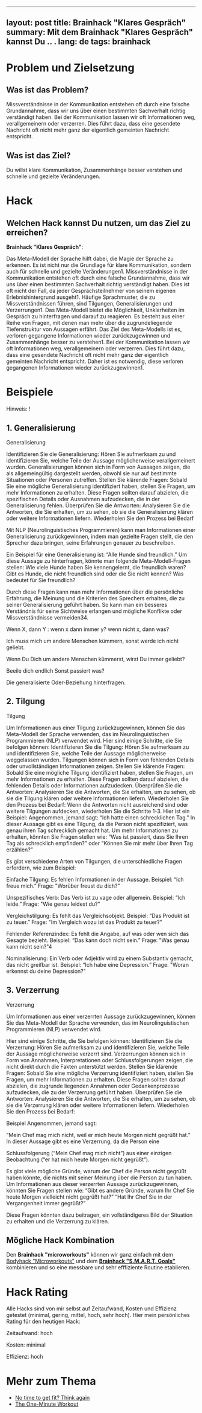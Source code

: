 
---
layout: post
title: Brainhack "Klares Gespräch"
summary: Mit dem Brainhack "Klares Gespräch" kannst Du .. .
lang: de
tags: brainhack
---

# Problem und Zielsetzung

## Was ist das Problem?
Missverständnisse in der Kommunikation entstehen oft durch eine falsche Grundannahme, dass wir uns über einen bestimmten Sachverhalt richtig verständigt haben. Bei der Kommunikation lassen wir oft Informationen weg, verallgemeinern oder verzerren. 
Dies führt dazu, dass eine gesendete Nachricht oft nicht mehr ganz der eigentlich gemeinten Nachricht entspricht. 

## Was ist das Ziel?
Du willst klare Kommunikation, Zusammenhänge besser verstehen und schnelle und gezielte Veränderungen.

# Hack

## Welchen Hack kannst Du nutzen, um das Ziel zu erreichen?
**Brainhack "Klares Gespräch"**:

Das Meta-Modell der Sprache hilft dabei, die Magie der Sprache zu erkennen. 
Es ist nicht nur die Grundlage für klare Kommunikation, sondern auch für schnelle und gezielte Veränderungen1.
Missverständnisse in der Kommunikation entstehen oft durch eine falsche Grundannahme, dass wir uns über einen bestimmten Sachverhalt richtig verständigt haben. 
Dies ist oft nicht der Fall, da jeder Gesprächsteilnehmer von seinem eigenen Erlebnishintergrund ausgeht1.
Häufige Sprachmuster, die zu Missverständnissen führen, sind Tilgungen, Generalisierungen und Verzerrungen1.
Das Meta-Modell bietet die Möglichkeit, Unklarheiten im Gespräch zu hinterfragen und darauf zu reagieren. 
Es besteht aus einer Reihe von Fragen, mit denen man mehr über die zugrundeliegende Tiefenstruktur von Aussagen erfährt.
Das Ziel des Meta-Modells ist es, verloren gegangene Informationen wieder zurückzugewinnen und Zusammenhänge besser zu verstehen1.
Bei der Kommunikation lassen wir oft Informationen weg, verallgemeinern oder verzerren. 
Dies führt dazu, dass eine gesendete Nachricht oft nicht mehr ganz der eigentlich gemeinten Nachricht entspricht. 
Daher ist es notwendig, diese verloren gegangenen Informationen wieder zurückzugewinnen1.


# Beispiele
Hinweis: !

## 1. Generalisierung
Generalisierung

Identifizieren Sie die Generalisierung: Hören Sie aufmerksam zu und identifizieren Sie, welche Teile der Aussage möglicherweise verallgemeinert wurden. 
Generalisierungen können sich in Form von Aussagen zeigen, die als allgemeingültig dargestellt werden, obwohl sie nur auf bestimmte Situationen oder Personen zutreffen.
Stellen Sie klärende Fragen: Sobald Sie eine mögliche Generalisierung identifiziert haben, stellen Sie Fragen, um mehr Informationen zu erhalten. 
Diese Fragen sollten darauf abzielen, die spezifischen Details oder Ausnahmen aufzudecken, die in der Generalisierung fehlen.
Überprüfen Sie die Antworten: Analysieren Sie die Antworten, die Sie erhalten, um zu sehen, ob sie die Generalisierung klären oder weitere Informationen liefern.
Wiederholen Sie den Prozess bei Bedarf


Mit NLP (Neurolinguistisches Programmieren) kann man Informationen einer Generalisierung zurückgewinnen, indem man gezielte Fragen stellt, die den Sprecher dazu bringen, seine Erfahrungen genauer zu beschreiben. 

Ein Beispiel für eine Generalisierung ist: “Alle Hunde sind freundlich.” 
Um diese Aussage zu hinterfragen, könnte man folgende Meta-Modell-Fragen stellen:
Wie viele Hunde haben Sie kennengelernt, die freundlich waren?
Gibt es Hunde, die nicht freundlich sind oder die Sie nicht kennen?
Was bedeutet für Sie freundlich?

Durch diese Fragen kann man mehr Informationen über die persönliche Erfahrung, die Meinung und die Kriterien des Sprechers erhalten, die zu seiner Generalisierung geführt haben. 
So kann man ein besseres Verständnis für seine Sichtweise erlangen und mögliche Konflikte oder Missverständnisse vermeiden34.

Wenn X, dann Y : 
wenn x dann immer y?
wenn nicht x, dann was?

Ich muss mich um andere Menschen kümmern,
sonst werde ich nicht geliebt.

Wenn Du Dich um andere Menschen kümmerst,
wirst Du immer geliebt?

Beeile dich endlich
Sonst passiert was?
   
Die generalisierte Oder-Beziehung hinterfragen.

## 2. Tilgung
Tilgung

Um Informationen aus einer Tilgung zurückzugewinnen, können Sie das Meta-Modell der Sprache verwenden, das im Neurolinguistischen Programmieren (NLP) verwendet wird. 
Hier sind einige Schritte, die Sie befolgen können:
Identifizieren Sie die Tilgung: Hören Sie aufmerksam zu und identifizieren Sie, welche Teile der Aussage möglicherweise weggelassen wurden. 
Tilgungen können sich in Form von fehlenden Details oder unvollständigen Informationen zeigen.
Stellen Sie klärende Fragen: Sobald Sie eine mögliche Tilgung identifiziert haben, stellen Sie Fragen, um mehr Informationen zu erhalten. 
Diese Fragen sollten darauf abzielen, die fehlenden Details oder Informationen aufzudecken.
Überprüfen Sie die Antworten: Analysieren Sie die Antworten, die Sie erhalten, um zu sehen, ob sie die Tilgung klären oder weitere Informationen liefern.
Wiederholen Sie den Prozess bei Bedarf: Wenn die Antworten nicht ausreichend sind oder weitere Tilgungen aufdecken, wiederholen Sie die Schritte 1-3.
Hier ist ein Beispiel: Angenommen, jemand sagt: “Ich hatte einen schrecklichen Tag.” 
In dieser Aussage gibt es eine Tilgung, da die Person nicht spezifiziert, was genau ihren Tag schrecklich gemacht hat. 
Um mehr Informationen zu erhalten, könnten Sie Fragen stellen wie: “Was ist passiert, dass Sie Ihren Tag als schrecklich empfinden?” oder “Können Sie mir mehr über Ihren Tag erzählen?”

Es gibt verschiedene Arten von Tilgungen, die unterschiedliche Fragen erfordern, wie zum Beispiel:

Einfache Tilgung: Es fehlen Informationen in der Aussage. 
Beispiel: “Ich freue mich.” 
Frage: "Worüber freust du dich?"

Unspezifisches Verb: Das Verb ist zu vage oder allgemein. 
Beispiel: “Ich leide.” 
Frage: "Wie genau leidest du?"

Vergleichstilgung: Es fehlt das Vergleichsobjekt. 
Beispiel: “Das Produkt ist zu teuer.” 
Frage: "Im Vergleich wozu ist das Produkt zu teuer?"

Fehlender Referenzindex: Es fehlt die Angabe, auf was oder wen sich das Gesagte bezieht. 
Beispiel: “Das kann doch nicht sein.” 
Frage: "Was genau kann nicht sein?"4

Nominalisierung: Ein Verb oder Adjektiv wird zu einem Substantiv gemacht, das nicht greifbar ist.
Beispiel: “Ich habe eine Depression.” 
Frage: "Woran erkennst du deine Depression?"

## 3. Verzerrung
Verzerrung

Um Informationen aus einer verzerrten Aussage zurückzugewinnen, können Sie das Meta-Modell der Sprache verwenden, das im Neurolinguistischen Programmieren (NLP) verwendet wird. 

Hier sind einige Schritte, die Sie befolgen können:
Identifizieren Sie die Verzerrung: Hören Sie aufmerksam zu und identifizieren Sie, welche Teile der Aussage möglicherweise verzerrt sind. 
Verzerrungen können sich in Form von Annahmen, Interpretationen oder Schlussfolgerungen zeigen, die nicht direkt durch die Fakten unterstützt werden.
Stellen Sie klärende Fragen: Sobald Sie eine mögliche Verzerrung identifiziert haben, stellen Sie Fragen, um mehr Informationen zu erhalten. 
Diese Fragen sollten darauf abzielen, die zugrunde liegenden Annahmen oder Gedankenprozesse aufzudecken, die zu der Verzerrung geführt haben.
Überprüfen Sie die Antworten: Analysieren Sie die Antworten, die Sie erhalten, um zu sehen, ob sie die Verzerrung klären oder weitere Informationen liefern.
Wiederholen Sie den Prozess bei Bedarf:

Beispiel
Angenommen, jemand sagt: 

“Mein Chef mag mich nicht, weil er mich heute Morgen nicht gegrüßt hat.”
In dieser Aussage gibt es eine Verzerrung, da die Person eine 

Schlussfolgerung (“Mein Chef mag mich nicht”) 
aus einer einzigen Beobachtung (“er hat mich heute Morgen nicht gegrüßt”). 

Es gibt viele mögliche Gründe, warum der Chef die Person nicht gegrüßt haben könnte, die nichts mit seiner Meinung über die Person zu tun haben.
Um Informationen aus dieser verzerrten Aussage zurückzugewinnen, könnten Sie Fragen stellen wie: “Gibt es andere Gründe, warum Ihr Chef Sie heute Morgen vielleicht nicht gegrüßt hat?” 
“Hat Ihr Chef Sie in der Vergangenheit immer gegrüßt?” 

Diese Fragen könnten dazu beitragen, ein vollständigeres Bild der Situation zu erhalten und die Verzerrung zu klären.

## Mögliche Hack Kombination
Den **Brainhack "microworkouts"** können wir ganz einfach mit dem [Bodyhack "Microworkouts"](../_posts/2024-01-03-bodyhack-microworkouts.md) und dem [**Brainhack "S.M.A.R.T. Goals"**](2024-01-05-brainhack-smart-goals.md) kombinieren und so eine messbare und sehr efffiziente Routine etablieren.


# Hack Rating
Alle Hacks sind von mir selbst auf Zeitaufwand, Kosten und Effizienz getestet (minimal, gering, mittel, hoch, sehr hoch). Hier mein persönliches Rating für den heutigen Hack:

Zeitaufwand: hoch

Kosten: minimal

Effizienz: hoch

# Mehr zum Thema
- [No time to get fit? Think again](https://www.sciencedaily.com/releases/2016/04/160427095204.htm)
- [The One-Minute Workout](https://www.google.com/url?sa=t&rct=j&q=&esrc=s&source=web&cd=&ved=2ahUKEwi92pbv0qqDAxUMSPEDHbhsAIMQFnoECFQQAQ&url=https%3A%2F%2Fwww.youtube.com%2Fchannel%2FUCYphNKuwLq3AM78cmA0DZ6g&usg=AOvVaw2vl-duq4QlHAIkHtQMWmBT&opi=89978449)


